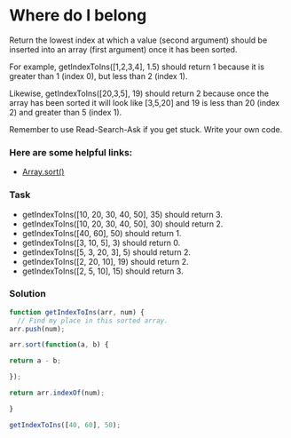 # Where do I belong

Return the lowest index at which a value (second argument) should be inserted into an array (first argument) once it has been sorted.

For example, getIndexToIns([1,2,3,4], 1.5) should return 1 because it is greater than 1 (index 0), but less than 2 (index 1).

Likewise, getIndexToIns([20,3,5], 19) should return 2 because once the array has been sorted it will look like [3,5,20] and 19 is less than 20 (index 2) and greater than 5 (index 1).

Remember to use Read-Search-Ask if you get stuck. Write your own code.

### Here are some helpful links:

+ [Array.sort()](https://developer.mozilla.org/en-US/docs/Web/JavaScript/Reference/Global_Objects/Array/sort)

### Task

+ getIndexToIns([10, 20, 30, 40, 50], 35) should return 3.
+ getIndexToIns([10, 20, 30, 40, 50], 30) should return 2.
+ getIndexToIns([40, 60], 50) should return 1.
+ getIndexToIns([3, 10, 5], 3) should return 0.
+ getIndexToIns([5, 3, 20, 3], 5) should return 2.
+ getIndexToIns([2, 20, 10], 19) should return 2.
+ getIndexToIns([2, 5, 10], 15) should return 3.

### Solution

```javascript
function getIndexToIns(arr, num) {
  // Find my place in this sorted array.
arr.push(num);

arr.sort(function(a, b) {

return a - b;

});

return arr.indexOf(num);

}

getIndexToIns([40, 60], 50);
```
